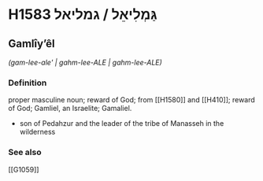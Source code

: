 # H1583 גַּמְלִיאֵל / גמליאל

## Gamlîyʼêl

_(gam-lee-ale' | ɡahm-lee-ALE | ɡahm-lee-ALE)_

### Definition

proper masculine noun; reward of God; from [[H1580]] and [[H410]]; reward of God; Gamliel, an Israelite; Gamaliel.

- son of Pedahzur and the leader of the tribe of Manasseh in the wilderness
### See also

[[G1059]]

